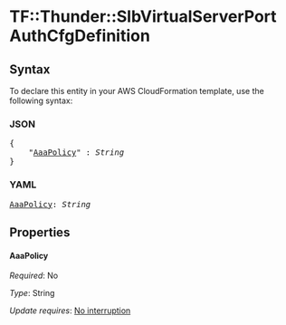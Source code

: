 # TF::Thunder::SlbVirtualServerPort AuthCfgDefinition

## Syntax

To declare this entity in your AWS CloudFormation template, use the following syntax:

### JSON

<pre>
{
    "<a href="#aaapolicy" title="AaaPolicy">AaaPolicy</a>" : <i>String</i>
}
</pre>

### YAML

<pre>
<a href="#aaapolicy" title="AaaPolicy">AaaPolicy</a>: <i>String</i>
</pre>

## Properties

#### AaaPolicy

_Required_: No

_Type_: String

_Update requires_: [No interruption](https://docs.aws.amazon.com/AWSCloudFormation/latest/UserGuide/using-cfn-updating-stacks-update-behaviors.html#update-no-interrupt)


